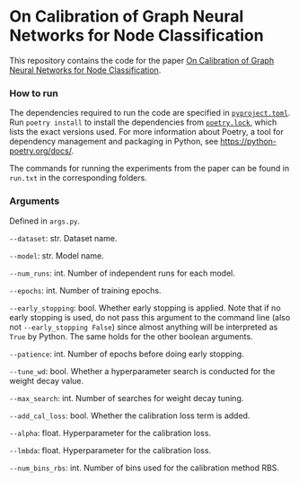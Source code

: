 # On Calibration of Graph Neural Networks for Node Classification

This repository contains the code for the paper [On Calibration of Graph Neural Networks for Node Classification](https://arxiv.org/abs/2206.01570).


<h3> How to run </h3>

The dependencies required to run the code are specified in [`pyproject.toml`](https://github.com/liu-yushan/calGNN/blob/main/pyproject.toml). Run `poetry install` to install the dependencies from [`poetry.lock`](https://github.com/liu-yushan/calGNN/blob/main/poetry.lock), which lists the exact versions used. For more information about Poetry, a tool for dependency management and packaging in Python, see https://python-poetry.org/docs/.

The commands for running the experiments from the paper can be found in `run.txt` in the corresponding folders.


<h3> Arguments </h3> 

Defined in `args.py`.

`--dataset`: str. Dataset name.

`--model`: str. Model name.

`--num_runs`: int. Number of independent runs for each model.

`--epochs`: int. Number of training epochs.

`--early_stopping`: bool. Whether early stopping is applied. Note that if no early stopping is used, do not pass this argument to the command line (also not `--early_stopping False`) since almost anything will be interpreted as `True` by Python. The same holds for the other boolean arguments.

`--patience`: int. Number of epochs before doing early stopping.

`--tune_wd`: bool. Whether a hyperparameter search is conducted for the weight decay value.

`--max_search`: int. Number of searches for weight decay tuning.

`--add_cal_loss`: bool. Whether the calibration loss term is added.

`--alpha`: float. Hyperparameter for the calibration loss.

`--lmbda`: float. Hyperparameter for the calibration loss.

`--num_bins_rbs`: int. Number of bins used for the calibration method RBS.
